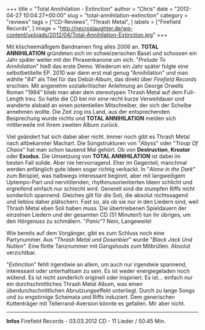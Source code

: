 +++
title = "Total Annihilation - Extinction"
author = "Chris"
date = "2012-04-27 10:04:27+00:00"
slug = "total-annihilation-extinction"
category = "reviews"
tags = ["CD-Reviews", "Thrash Metal", ]
labels = ["Firefield Records", ]
image = "http://necroslaughter.de/wp-content/uploads/2012/04/Total-Annihilation-Extinction.jpg"
+++

Mit klischeemäßigem Bandnamen fing alles 2006 an. **TOTAL ANNIHILATION** gründeten sich im schweizerischen Basel und schossen ein Jahr später weiter mit der Phrasenkanone um sich. "_Prelude To Annihilation_" hieß das erste Demo. Wiederum ein Jahr später folgte eine selbstbetitelte EP. 2010 war dann erst mal genug "Annihilation" und man wählte "_84_" als Titel für das Debüt-Album, das direkt über _Firefield Records_ erschien. Mit angenehm sozialkritischer Anlehnung an George Orwells Roman "1984" blieb man aber dem stereotypen Thrash Metal auf dem Full-Length treu. So hatte die CD bei mir eine recht kurze Verweildauer und wanderte alsbald an einen potentiellen Mitschreiber, der sich der Scheibe annehmen wollte. Die Zeit zog ins Land, aus der entsprechenden Besprechung wurde nichts und **TOTAL ANNIHILATION** melden sich mittlerweile mit ihrem zweiten Album zurück.

Viel geändert hat sich dabei aber nicht. Immer noch gibt es Thrash Metal nach altbekannter Machart. Die Songstrukturen von "_Abyss_" oder "_Troop Of Chaos_" hat man schon tausend Mal gehört. Ob von **Destruction**, **Kreator** oder **Exodus**. Die Umsetzung von **TOTAL ANNIHILATION** ist dabei im besten Fall solide. Aber nie hervorragend. Eher im Gegenteil, manchmal werden anfänglich gute Ideen sogar richtig verkackt. In "_Alone in the Dark_" zum Beispiel, was halbwegs interessant beginnt, aber mit langweiligem Uptempo-Part und nervtötenden, rhythmusorientierten Ideen schlicht und ergreifend einfach nur schlecht wird. Generell sind die stumpfen Riffs nicht sonderlich spannend. Gleiches gilt für die Soli, die absolut nichtssagend und lieblos daher plätschern. Fast so, als ob sie nur in den Liedern sind, weil Thrash Metal eben Soli haben muss. Die übertriebenen Spieldauern der einzelnen Liedern und der gesamten CD (51 Minuten!) tun ihr übriges, um den Hörgenuss zu schmälern. "_Panic_"? Nein, Langeweile!

Wie bereits auf dem Vorgänger, gibt es zum Schluss noch eine Partynummer. Aus "_Thrash Metal und Dosenbier_" wurde "_Black Jack Und Nutten_". Eine flotte Tanznummer mit Gangshouts zum Mitbrüllen. Absolut verzichtbar.

"_Extinction_" fehlt irgendwie an allem, um auch nur irgendwie spannend, interessant oder unterhaltsam zu sein. Es ist weder energiegeladen noch wütend. Es ist nicht sonderlich originell oder inspiriert. Es ist... einfach nur ein durchschnittliches Thrash Metal Album, was einen überdurchschnittlichen Abnutzungseffekt unterliegt. Durch zu lange Songs und zu engstirnige Schemata und Riffs induziert. Dem generischen Kuttenträger mit Tellerrand-Aversion könnte es gefallen. Mir aber nicht.



---
**Infos**
Firefield Records - 03.03.2012
CD - 11 Lieder / 50:45 Min.

